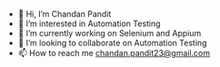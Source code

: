 - 👋 Hi, I’m Chandan Pandit
- 👀 I’m interested in Automation Testing
- 🌱 I’m currently working on Selenium and Appium
- 💞️ I’m looking to collaborate on Automation Testing
- 📫 How to reach me chandan.pandit23@gmail.com

<!---
cpandit128/cpandit128 is a ✨ special ✨ repository because its `README.md` (this file) appears on your GitHub profile.
You can click the Preview link to take a look at your changes.
--->
